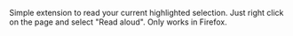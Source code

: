 Simple extension to read your current highlighted selection. Just right click on the page and select "Read aloud". Only works in Firefox.